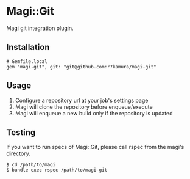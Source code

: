 # Magi::Git
Magi git integration plugin.

## Installation
```
# Gemfile.local
gem "magi-git", git: "git@github.com:r7kamura/magi-git"
```

## Usage
1. Configure a repository url at your job's settings page
2. Magi will clone the repository before enqueue/execute
3. Magi will enqueue a new build only if the repository is updated

## Testing
If you want to run specs of Magi::Git, please call rspec from the magi's directory.

```
$ cd /path/to/magi
$ bundle exec rspec /path/to/magi-git
```
